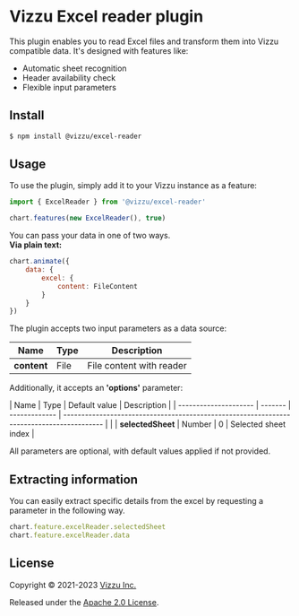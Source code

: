# Vizzu Excel reader plugin

This plugin enables you to read Excel files and transform them into Vizzu compatible data. It's designed with features like:

-   Automatic sheet recognition
-   Header availability check
-   Flexible input parameters

## Install

```sh
$ npm install @vizzu/excel-reader
```

## Usage

To use the plugin, simply add it to your Vizzu instance as a feature:

```javascript
import { ExcelReader } from '@vizzu/excel-reader'

chart.features(new ExcelReader(), true)
```

You can pass your data in one of two ways.<be></br>
**Via plain text:**

```javascript
chart.animate({
	data: {
		excel: {
			content: FileContent
		}
	}
})
```

The plugin accepts two input parameters as a data source:

| Name        | Type | Description              |
| ----------- | ---- | ------------------------ |
| **content** | File | File content with reader |

Additionally, it accepts an **'options'** parameter:

| Name | Type | Default value | Description |
| --------------------- | ------- | ------------- | ----------------------------------------------------------------------------------------- | |
| **selectedSheet** | Number | 0 | Selected sheet index |

All parameters are optional, with default values applied if not provided.

## Extracting information

You can easily extract specific details from the excel by requesting a parameter in the following way.

```javascript
chart.feature.excelReader.selectedSheet
chart.feature.excelReader.data
```

## License

Copyright © 2021-2023 [Vizzu Inc.](https://vizzuhq.com)

Released under the
[Apache 2.0 License](https://lib.vizzuhq.com/latest/LICENSE/).
